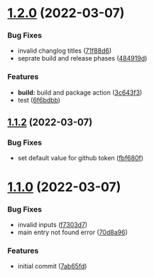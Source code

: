 # [1.2.0](https://github.com/chaospad/releaser/compare/v1.1.2...v1.2.0) (2022-03-07)


### Bug Fixes

* invalid changlog titles ([71f88d6](https://github.com/chaospad/releaser/commit/71f88d6537a3bb0e6539fd0a375c40de81ba765b))
* seprate build and release phases ([484919d](https://github.com/chaospad/releaser/commit/484919d36213e6217a49aacc16ee9a61cc802163))


### Features

* **build:** build and package action ([3c643f3](https://github.com/chaospad/releaser/commit/3c643f3db3382c8225bc68550e21c3ce0cda9050))
* test ([6f6bdbb](https://github.com/chaospad/releaser/commit/6f6bdbba27295b3092b68f0d59874a2ef96f9eb7))



## [1.1.2](https://github.com/chaospad/releaser/compare/v1.1.0...v1.1.2) (2022-03-07)


### Bug Fixes

* set default value for github token ([fbf680f](https://github.com/chaospad/releaser/commit/fbf680f5b5454e6265c32ee2695b7a6441ee12a9))



# [1.1.0](https://github.com/chaospad/releaser/compare/7ab65fd8557ee4ceac4ccdfcc050520b926d72fb...v1.1.0) (2022-03-07)


### Bug Fixes

* invalid inputs ([f7303d7](https://github.com/chaospad/releaser/commit/f7303d789ee9d15d860589bb40b49caa1b37a1ab))
* main entry not found error ([70d8a96](https://github.com/chaospad/releaser/commit/70d8a96f2ed68f325b34680560259c0e1525412c))


### Features

* initial commit ([7ab65fd](https://github.com/chaospad/releaser/commit/7ab65fd8557ee4ceac4ccdfcc050520b926d72fb))



